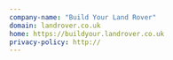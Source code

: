 ```yaml
---
company-name: "Build Your Land Rover"
domain: landrover.co.uk
home: https://buildyour.landrover.co.uk
privacy-policy: http://
---
```




